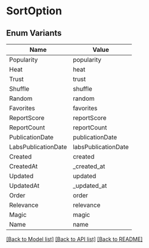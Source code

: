 # SortOption

## Enum Variants

| Name | Value |
|---- | -----|
| Popularity | popularity |
| Heat | heat |
| Trust | trust |
| Shuffle | shuffle |
| Random | random |
| Favorites | favorites |
| ReportScore | reportScore |
| ReportCount | reportCount |
| PublicationDate | publicationDate |
| LabsPublicationDate | labsPublicationDate |
| Created | created |
| CreatedAt | _created_at |
| Updated | updated |
| UpdatedAt | _updated_at |
| Order | order |
| Relevance | relevance |
| Magic | magic |
| Name | name |


[[Back to Model list]](../README.md#documentation-for-models) [[Back to API list]](../README.md#documentation-for-api-endpoints) [[Back to README]](../README.md)


